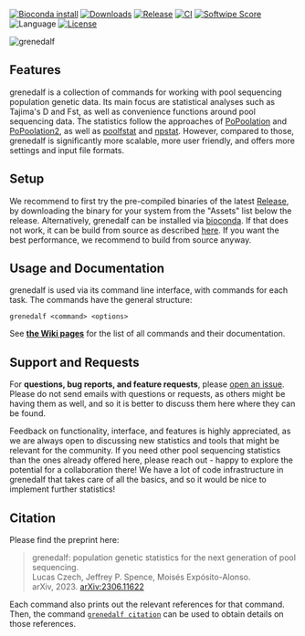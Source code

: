 [![Bioconda install](https://img.shields.io/conda/vn/bioconda/grenedalf)](https://anaconda.org/bioconda/grenedalf)
[![Downloads](https://img.shields.io/conda/dn/bioconda/grenedalf)](https://anaconda.org/bioconda/grenedalf)
[![Release](https://img.shields.io/github/v/release/lczech/grenedalf.svg)](https://github.com/lczech/grenedalf/releases)
[![CI](https://github.com/lczech/grenedalf/workflows/CI/badge.svg?branch=master)](https://github.com/lczech/grenedalf/actions)
[![Softwipe Score](https://img.shields.io/badge/softwipe-9.0/10.0-blue)](https://github.com/adrianzap/softwipe/wiki/Code-Quality-Benchmark)
![Language](https://img.shields.io/badge/language-C%2B%2B11-lightgrey.svg)
[![License](https://img.shields.io/badge/license-GPLv3-blue.svg)](http://www.gnu.org/licenses/gpl.html)
<!-- [![Platforms](https://img.shields.io/conda/pn/bioconda/grenedalf)](https://anaconda.org/bioconda/grenedalf) -->
<!-- [![DOI](https://img.shields.io/badge/doi-10.1093%2Fbioinformatics%2Fbtaa070-blue)](https://doi.org/10.1093/bioinformatics/btaa070) -->
<!-- [![Build Status](https://travis-ci.org/lczech/grenedalf.svg?branch=master)](https://travis-ci.org/lczech/grenedalf) -->

![grenedalf](/doc/logo/grenedalf.png?raw=true "grenedalf")


Features
-------------------

grenedalf is a collection of commands for working with pool sequencing population genetic data.
Its main focus are statistical analyses such as Tajima's D and Fst, as well as convenience functions around pool sequencing data.
The statistics follow the approaches of [PoPoolation](https://sourceforge.net/projects/popoolation/)
and [PoPoolation2](https://sourceforge.net/projects/popoolation2/),
as well as [poolfstat](https://cran.r-project.org/web/packages/poolfstat/index.html)
and [npstat](https://github.com/lucaferretti/npstat). However, compared to those, grenedalf
is significantly more scalable, more user friendly, and offers more settings and input file formats.


Setup
-------------------

We recommend to first try the pre-compiled binaries of the latest [Release](https://github.com/lczech/grenedalf/releases), by downloading the binary for your system from the "Assets" list below the release. Alternatively, grenedalf can be installed via [bioconda](https://anaconda.org/bioconda/grenedalf). If that does not work, it can be build from source as described [here](https://github.com/lczech/grenedalf/wiki/Setup). If you want the best performance, we recommend to build from source anyway.


Usage and Documentation
-------------------

grenedalf is used via its command line interface, with commands for each task.
The commands have the general structure:
<!-- grenedalf <module> <subcommand> <options> -->

    grenedalf <command> <options>

See [**the Wiki pages**](https://github.com/lczech/grenedalf/wiki) for the list of all commands and their documentation.

<!-- # grenedalf
Genome Analyses of Differential Allele Frequencies -->


Support and Requests
-------------------

For **questions, bug reports, and feature requests**, please [open an issue](https://github.com/lczech/grenepipe/issues). Please do not send emails with questions or requests, as others might be having them as well, and so it is better to discuss them here where they can be found.

Feedback on functionality, interface, and features is highly appreciated, as we are always open to discussing new statistics and tools that might be relevant for the community. If you need other pool sequencing statistics than the ones already offered here, please reach out - happy to explore the potential for a collaboration there! We have a lot of code infrastructure in grenedalf that takes care of all the basics, and so it would be nice to implement further statistics!


Citation
-------------------

Please find the preprint here:

> grenedalf: population genetic statistics for the next generation of pool sequencing.<br />
> Lucas Czech, Jeffrey P. Spence, Moisés Expósito-Alonso.<br />
> arXiv, 2023. [arXiv:2306.11622](https://arxiv.org/abs/2306.11622)

Each command also prints out the relevant references for that command. Then, the command [`grenedalf citation`](https://github.com/lczech/grenedalf/wiki/Subcommand:-citation) can be used to obtain details on those references.

